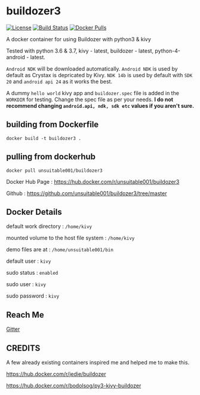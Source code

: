 # buildozer3
[![License](https://img.shields.io/github/license/unsuitable001/buildozer3.svg?style=for-the-badge)](LICENSE)
[![Build Status](https://img.shields.io/travis/unsuitable001/buildozer3.svg?style=for-the-badge)](https://travis-ci.org/unsuitable001/buildozer3)
[![Docker Pulls](https://img.shields.io/docker/pulls/unsuitable001/buildozer3.svg?style=for-the-badge)](https://hub.docker.com/r/unsuitable001/buildozer3)


A docker container for using Buildozer with python3 &amp; kivy

Tested with python 3.6 & 3.7, kivy - latest, buildozer - latest, python-4-android - latest.

`Android NDK` will be downloaded automatically.
`Android NDK` is used by default as Crystax is depricated by Kivy. `NDK 14b` is used by default with
`SDK 20` and `android api 24` as it works the best.

A dummy `hello world` kivy app and `buildozer.spec` file is added in the `WORKDIR` for testing.
Change the spec file as per your needs. **I do not recommend changing `android.api, ndk, sdk etc` values if you aren't sure.**

## building from Dockerfile

`docker build -t buildozer3 .`

## pulling from dockerhub

`docker pull unsuitable001/buildozer3`

Docker Hub Page : https://hub.docker.com/r/unsuitable001/buildozer3

Github : https://github.com/unsuitable001/buildozer3/tree/master

## Docker Details

default work directory : `/home/kivy`

mounted volume to the host file system : `/home/kivy`

demo files are at : `/home/unsuitable001/bin`

default user : `kivy`

sudo status : `enabled`

sudo user : `kivy`

sudo password : `kivy`

## Reach Me

[Gitter](https://gitter.im/unsuitable001)

## CREDITS

A few already existing containers inspired me and helped me to make this.

https://hub.docker.com/r/jedie/buildozer

https://hub.docker.com/r/bodolsog/py3-kivy-buildozer
